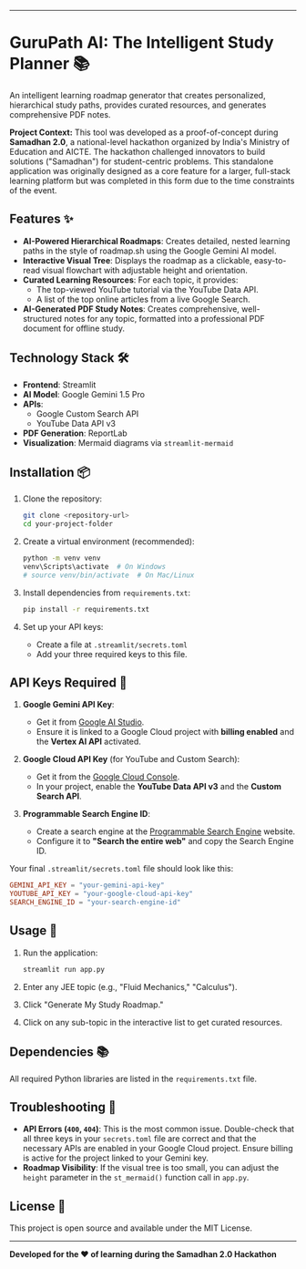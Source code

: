 -----

# GuruPath AI: The Intelligent Study Planner 📚

An intelligent learning roadmap generator that creates personalized, hierarchical study paths, provides curated resources, and generates comprehensive PDF notes.

**Project Context:** This tool was developed as a proof-of-concept during **Samadhan 2.0**, a national-level hackathon organized by India's Ministry of Education and AICTE. The hackathon challenged innovators to build solutions ("Samadhan") for student-centric problems. This standalone application was originally designed as a core feature for a larger, full-stack learning platform but was completed in this form due to the time constraints of the event.

## Features ✨

  - **AI-Powered Hierarchical Roadmaps**: Creates detailed, nested learning paths in the style of roadmap.sh using the Google Gemini AI model.
  - **Interactive Visual Tree**: Displays the roadmap as a clickable, easy-to-read visual flowchart with adjustable height and orientation.
  - **Curated Learning Resources**: For each topic, it provides:
      - The top-viewed YouTube tutorial via the YouTube Data API.
      - A list of the top online articles from a live Google Search.
  - **AI-Generated PDF Study Notes**: Creates comprehensive, well-structured notes for any topic, formatted into a professional PDF document for offline study.

## Technology Stack 🛠️

  - **Frontend**: Streamlit
  - **AI Model**: Google Gemini 1.5 Pro
  - **APIs**:
      - Google Custom Search API
      - YouTube Data API v3
  - **PDF Generation**: ReportLab
  - **Visualization**: Mermaid diagrams via `streamlit-mermaid`

## Installation 📦

1.  Clone the repository:

    ```bash
    git clone <repository-url>
    cd your-project-folder
    ```

2.  Create a virtual environment (recommended):

    ```bash
    python -m venv venv
    venv\Scripts\activate  # On Windows
    # source venv/bin/activate  # On Mac/Linux
    ```

3.  Install dependencies from `requirements.txt`:

    ```bash
    pip install -r requirements.txt
    ```

4.  Set up your API keys:

      - Create a file at `.streamlit/secrets.toml`
      - Add your three required keys to this file.

## API Keys Required 🔑

1.  **Google Gemini API Key**:

      - Get it from [Google AI Studio](https://aistudio.google.com/app/apikey).
      - Ensure it is linked to a Google Cloud project with **billing enabled** and the **Vertex AI API** activated.

2.  **Google Cloud API Key** (for YouTube and Custom Search):

      - Get it from the [Google Cloud Console](https://console.cloud.google.com/).
      - In your project, enable the **YouTube Data API v3** and the **Custom Search API**.

3.  **Programmable Search Engine ID**:

      - Create a search engine at the [Programmable Search Engine](https://programmablesearchengine.google.com/controlpanel/all) website.
      - Configure it to **"Search the entire web"** and copy the Search Engine ID.

Your final `.streamlit/secrets.toml` file should look like this:

```toml
GEMINI_API_KEY = "your-gemini-api-key"
YOUTUBE_API_KEY = "your-google-cloud-api-key"
SEARCH_ENGINE_ID = "your-search-engine-id"
```

## Usage 🚀

1.  Run the application:

    ```bash
    streamlit run app.py
    ```

2.  Enter any JEE topic (e.g., "Fluid Mechanics," "Calculus").

3.  Click "Generate My Study Roadmap."

4.  Click on any sub-topic in the interactive list to get curated resources.

## Dependencies 📚

All required Python libraries are listed in the `requirements.txt` file.

## Troubleshooting 🔧

  - **API Errors (`400`, `404`)**: This is the most common issue. Double-check that all three keys in your `secrets.toml` file are correct and that the necessary APIs are enabled in your Google Cloud project. Ensure billing is active for the project linked to your Gemini key.
  - **Roadmap Visibility**: If the visual tree is too small, you can adjust the `height` parameter in the `st_mermaid()` function call in `app.py`.

## License 📄

This project is open source and available under the MIT License.

-----

**Developed for the ❤️ of learning during the Samadhan 2.0 Hackathon**
